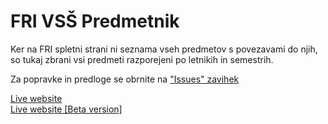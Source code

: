 # FRI VSŠ Predmetnik

Ker na FRI spletni strani ni seznama vseh predmetov s povezavami do njih, so tukaj zbrani vsi predmeti razporejeni po letnikih in semestrih.

Za popravke in predloge se obrnite na ["Issues" zavihek](https://github.com/aikenahac/frivsspr/issues)

[Live website](https://vss.friki.si/)\
[Live website [Beta version]](https://beta.vss.friki.si/)
